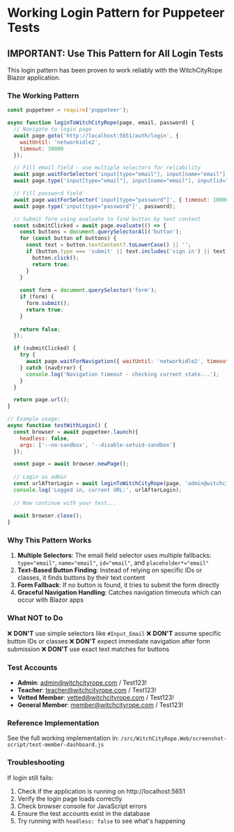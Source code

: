 # Working Login Pattern for Puppeteer Tests

## IMPORTANT: Use This Pattern for All Login Tests

This login pattern has been proven to work reliably with the WitchCityRope Blazor application.

### The Working Pattern

```javascript
const puppeteer = require('puppeteer');

async function loginToWitchCityRope(page, email, password) {
  // Navigate to login page
  await page.goto('http://localhost:5651/auth/login', {
    waitUntil: 'networkidle2',
    timeout: 30000
  });

  // Fill email field - use multiple selectors for reliability
  await page.waitForSelector('input[type="email"], input[name="email"], input[id="email"], input[placeholder*="email"]', { timeout: 10000 });
  await page.type('input[type="email"], input[name="email"], input[id="email"], input[placeholder*="email"]', email);

  // Fill password field
  await page.waitForSelector('input[type="password"]', { timeout: 10000 });
  await page.type('input[type="password"]', password);

  // Submit form using evaluate to find button by text content
  const submitClicked = await page.evaluate(() => {
    const buttons = document.querySelectorAll('button');
    for (const button of buttons) {
      const text = button.textContent?.toLowerCase() || '';
      if (button.type === 'submit' || text.includes('sign in') || text.includes('login')) {
        button.click();
        return true;
      }
    }
    
    const form = document.querySelector('form');
    if (form) {
      form.submit();
      return true;
    }
    
    return false;
  });

  if (submitClicked) {
    try {
      await page.waitForNavigation({ waitUntil: 'networkidle2', timeout: 30000 });
    } catch (navError) {
      console.log('Navigation timeout - checking current state...');
    }
  }

  return page.url();
}

// Example usage:
async function testWithLogin() {
  const browser = await puppeteer.launch({
    headless: false,
    args: ['--no-sandbox', '--disable-setuid-sandbox']
  });

  const page = await browser.newPage();
  
  // Login as admin
  const urlAfterLogin = await loginToWitchCityRope(page, 'admin@witchcityrope.com', 'Test123!');
  console.log('Logged in, current URL:', urlAfterLogin);
  
  // Now continue with your test...
  
  await browser.close();
}
```

### Why This Pattern Works

1. **Multiple Selectors**: The email field selector uses multiple fallbacks: `type="email"`, `name="email"`, `id="email"`, and `placeholder*="email"`
2. **Text-Based Button Finding**: Instead of relying on specific IDs or classes, it finds buttons by their text content
3. **Form Fallback**: If no button is found, it tries to submit the form directly
4. **Graceful Navigation Handling**: Catches navigation timeouts which can occur with Blazor apps

### What NOT to Do

❌ **DON'T** use simple selectors like `#Input_Email`
❌ **DON'T** assume specific button IDs or classes
❌ **DON'T** expect immediate navigation after form submission
❌ **DON'T** use exact text matches for buttons

### Test Accounts

- **Admin**: admin@witchcityrope.com / Test123!
- **Teacher**: teacher@witchcityrope.com / Test123!
- **Vetted Member**: vetted@witchcityrope.com / Test123!
- **General Member**: member@witchcityrope.com / Test123!

### Reference Implementation

See the full working implementation in: `/src/WitchCityRope.Web/screenshot-script/test-member-dashboard.js`

### Troubleshooting

If login still fails:
1. Check if the application is running on http://localhost:5651
2. Verify the login page loads correctly
3. Check browser console for JavaScript errors
4. Ensure the test accounts exist in the database
5. Try running with `headless: false` to see what's happening